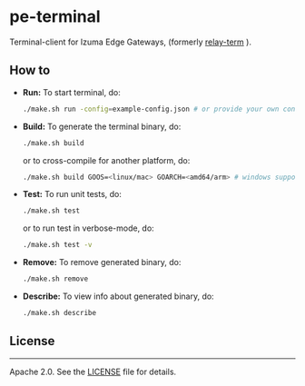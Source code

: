 # pe-terminal

Terminal-client for Izuma Edge Gateways, (formerly [relay-term](https://github.com/PelionIoT/edge-node-modules/tree/master/relay-term) ).

## How to

- **Run:** To start terminal, do:
  ```bash
  ./make.sh run -config=example-config.json # or provide your own config.json
  ```
- **Build:** To generate the terminal binary, do:
  ```bash
  ./make.sh build
  ```
  or to cross-compile for another platform, do:
  ```bash
  ./make.sh build GOOS=<linux/mac> GOARCH=<amd64/arm> # windows support is not tested
  ```
- **Test:** To run unit tests, do:
  ```bash
  ./make.sh test
  ```
  or to run test in verbose-mode, do:
  ```bash
  ./make.sh test -v
  ```
- **Remove:** To remove generated binary, do:
  ```bash
  ./make.sh remove
  ```
- **Describe:** To view info about generated binary, do:
  ```bash
  ./make.sh describe
  ```

## License
----------
Apache 2.0. See the [LICENSE](https://github.com/PelionIoT/pe-terminal/blob/master/LICENSE) file for details.
